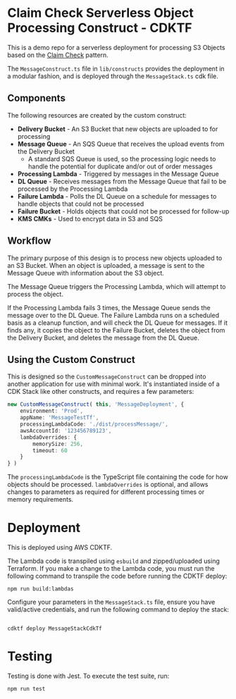 # Claim Check Serverless Object Processing Construct - CDKTF

This is a demo repo for a serverless deployment for processing S3 Objects based on the [Claim Check](https://aws.plainenglish.io/an-introduction-to-claim-check-pattern-and-its-uses-b018649a380d) pattern.

The `MessageConstruct.ts` file in `lib/constructs` provides the deployment in a modular fashion, and is deployed through the `MessageStack.ts` cdk file.

## Components

The following resources are created by the custom construct:

- **Delivery Bucket** - An S3 Bucket that new objects are uploaded to for processing
- **Message Queue** - An SQS Queue that receives the upload events from the Delivery Bucket
  - A standard SQS Queue is used, so the processing logic needs to handle the potential for duplicate and/or out of order messages
- **Processing Lambda** - Triggered by messages in the Message Queue
- **DL Queue** - Receives messages from the Message Queue that fail to be processed by the Processing Lambda
- **Failure Lambda** - Polls the DL Queue on a schedule for messages to handle objects that could not be processed
- **Failure Bucket** - Holds objects that could not be processed for follow-up
- **KMS CMKs** - Used to encrypt data in S3 and SQS

## Workflow

The primary purpose of this design is to process new objects uploaded to an S3 Bucket. When an object is uploaded, a message is sent to the Message Queue with information about the S3 object.

The Message Queue triggers the Processing Lambda, which will attempt to process the object.

If the Processing Lambda fails 3 times, the Message Queue sends the message over to the DL Queue. The Failure Lambda runs on a scheduled basis as a cleanup function, and will check the DL Queue for messages. If it finds any, it copies the object to the Failure Bucket, deletes the object from the Delivery Bucket, and deletes the message from the DL Queue.

## Using the Custom Construct

This is designed so the `CustomMessageConstruct` can be dropped into another application for use with minimal work. It's instantiated inside of a CDK Stack like other constructs, and requires a few parameters:

```typescript
new CustomMessageConstruct( this, 'MessageDeployment', {
    environment: 'Prod',
    appName: 'MessageTestTf',
    processingLambdaCode: './dist/processMessage/',
    awsAccountId: '123456789123',
    lambdaOverrides: {
        memorySize: 256,
        timeout: 60
    }
} )
```

The `processingLambdaCode` is the TypeScript file containing the code for how objects should be processed. `lambdaOverrides` is optional, and allows changes to parameters as required for different processing times or memory requirements.

# Deployment

This is deployed using AWS CDKTF. 

The Lambda code is transpiled using `esbuild` and zipped/uploaded using Terraform. If you make a change to the Lambda code, you must run the following command to transpile the code before running the CDKTF deploy:

```shell
npm run build:lambdas
```

Configure your parameters in the `MessageStack.ts` file, ensure you have valid/active credentials, and run the following command to deploy the stack:

```shell

cdktf deploy MessageStackCdkTf
```

# Testing

Testing is done with Jest. To execute the test suite, run:

```shell
npm run test
```